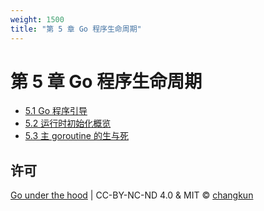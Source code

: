 ```yaml
---
weight: 1500
title: "第 5 章 Go 程序生命周期"
---
```


# 第 5 章 Go 程序生命周期

- [5.1 Go 程序引导](./boot.md)
- [5.2 运行时初始化概览](./init.md)
- [5.3 主 goroutine 的生与死](./main.md)

## 许可

[Go under the hood](https://github.com/changkun/go-under-the-hood) | CC-BY-NC-ND 4.0 & MIT &copy; [changkun](https://changkun.de)
